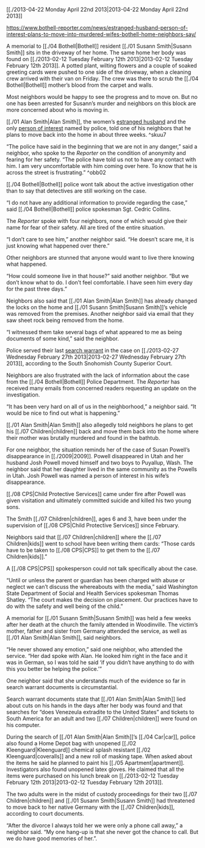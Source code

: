 [[./2013-04-22 Monday April 22nd 2013|2013-04-22 Monday April 22nd 2013]]

https://www.bothell-reporter.com/news/estranged-husband-person-of-interest-plans-to-move-into-murdered-wifes-bothell-home-neighbors-say/

A memorial to [[./04 Bothell|Bothell]] resident [[./01 Susann Smith|Susann Smith]] sits in the driveway of her home. The same home her body was found on [[./2013-02-12 Tuesday February 12th 2013|2013-02-12 Tuesday February 12th 2013]].
A potted plant, wilting flowers and a couple of soaked greeting cards were pushed to one side of the driveway, when a cleaning crew arrived with their van on Friday. The crew was there to scrub the [[./04 Bothell|Bothell]] mother’s blood from the carpet and walls.

Most neighbors would be happy to see the progress and to move on. But no one has been arrested for Susann’s murder and neighbors on this block are more concerned about who is moving in.


[[./01 Alan Smith|Alan Smith]], the women’s [estranged husband](http://www.bothell-reporter.com/news/193629971.html "estranged husband") and the only [person of interest](http://www.bothell-reporter.com/news/192594241.html "person of interest") named by police, told one of his neighbors that he plans to move back into the home in about three weeks. ^skuu7

“The police have said in the beginning that we are not in any danger,” said a neighbor, who spoke to the _Reporter_ on the condition of anonymity and fearing for her safety. “The police have told us not to have any contact with him. I am very uncomfortable with him coming over here. To know that he is across the street is frustrating.” ^obb02

[[./04 Bothell|Bothell]] police wont talk about the active investigation other than to say that detectives are still working on the case.

“I do not have any additional information to provide regarding the case,” said [[./04 Bothell|Bothell]] police spokesman Sgt. Cedric Collins.

The _Reporter_ spoke with four neighbors, none of which would give their name for fear of their safety. All are tired of the entire situation.

“I don’t care to see him,” another neighbor said. “He doesn’t scare me, it is just knowing what happened over there.”

Other neighbors are stunned that anyone would want to live there knowing what happened.

“How could someone live in that house?” said another neighbor. “But we don’t know what to do. I don’t feel comfortable. I have seen him every day for the past three days.”

Neighbors also said that [[./01 Alan Smith|Alan Smith]] has already changed the locks on the home and [[./01 Susann Smith|Susann Smith]]’s vehicle was removed from the premises. Another neighbor said via email that they saw sheet rock being removed from the home.

“I witnessed them take several bags of what appeared to me as being documents of some kind,” said the neighbor.

Police served their last [search warrant](http://www.bothell-reporter.com/news/194405941.html "search warrant") in the case on [[./2013-02-27 Wednesday February 27th 2013|2013-02-27 Wednesday February 27th 2013]], according to the South Snohomish County Superior Court.

Neighbors are also frustrated with the lack of information about the case from the [[./04 Bothell|Bothell]] Police Department. The _Reporter_ has received many emails from concerned readers requesting an update on the investigation.

“It has been very hard on all of us in the neighborhood,” a neighbor said. “It would be nice to find out what is happening.”

[[./01 Alan Smith|Alan Smith]] also allegedly told neighbors he plans to get his [[./07 Children|children]] back and move them back into the home where their mother was brutally murdered and found in the bathtub.

For one neighbor, the situation reminds her of the case of Susan Powell’s disappearance in [[./2009|2009]]. Powell disappeared in Utah and her husband Josh Powell moved himself and two boys to Puyallup, Wash. The neighbor said that her daughter lived in the same community as the Powells in Utah. Josh Powell was named a person of interest in his wife’s disappearance.

[[./08 CPS|Child Protective Services]] came under fire after Powell was given visitation and ultimately committed suicide and killed his two young sons.

The Smith [[./07 Children|children]], ages 6 and 3, have been under the supervision of [[./08 CPS|Child Protective Services]] since February.

Neighbors said that [[./07 Children|children]] where the [[./07 Children|kids]] went to school have been writing them cards: “Those cards have to be taken to [[./08 CPS|CPS]] to get them to the [[./07 Children|kids]].”

A [[./08 CPS|CPS]] spokesperson could not talk specifically about the case.

“Until or unless the parent or guardian has been charged with abuse or neglect we can’t discuss the whereabouts with the media,” said Washington State Department of Social and Health Services spokesman Thomas Shatley. “The court makes the decision on placement. Our practices have to do with the safety and well being of the child.”

A memorial for [[./01 Susann Smith|Susann Smith]] was held a few weeks after her death at the church the family attended in Woodinville. The victim’s mother, father and sister from Germany attended the service, as well as [[./01 Alan Smith|Alan Smith]], said neighbors.

“He never showed any emotion,” said one neighbor, who attended the service. “Her dad spoke with Alan. He looked him right in the face and it was in German, so I was told he said ‘if you didn’t have anything to do with this you better be helping the police.’”

One neighbor said that she understands much of the evidence so far in search warrant documents is circumstantial.

Search warrant documents state that [[./01 Alan Smith|Alan Smith]] lied about cuts on his hands in the days after her body was found and that searches for “does Venezeula extradite to the United States” and tickets to South America for an adult and two [[./07 Children|children]] were found on his computer.

During the search of [[./01 Alan Smith|Alan Smith]]’s [[./04 Car|car]], police also found a Home Depot bag with unopened [[./02 Kleenguard|Kleenguard]] chemical splash resistant [[./02 Kleenguard|coveralls]] and a new roll of masking tape. When asked about the items he said he planned to paint his [[./05 Apartment|apartment]]. Investigators also found unopened latex gloves. He claimed that all the items were purchased on his lunch break on [[./2013-02-12 Tuesday February 12th 2013|2013-02-12 Tuesday February 12th 2013]].

The two adults were in the midst of custody proceedings for their two [[./07 Children|children]] and [[./01 Susann Smith|Susann Smith]] had threatened to move back to her native Germany with the [[./07 Children|kids]], according to court documents.

“After the divorce I always told her we were only a phone call away,” a neighbor said. “My one hang-up is that she never got the chance to call. But we do have good memories of her.”.